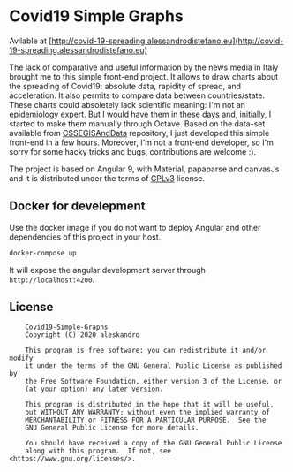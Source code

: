 # Covid19 Simple Graphs

Avilable at [http://covid-19-spreading.alessandrodistefano.eu](http://covid-19-spreading.alessandrodistefano.eu)

The lack of comparative and useful information by the news media in Italy brought me to this simple front-end project.
It allows to draw charts about the spreading of Covid19: absolute data, rapidity of spread, and acceleration. It also permits to compare data between countries/state.
These charts could absoletely lack scientific meaning: I'm not an epidemiology expert. But I would have them in these days and, initially, I started to make them manually through Octave. Based on the data-set available from [CSSEGISAndData](https://github.com/CSSEGISandData/COVID-19) repository, I just developed this simple front-end in a few hours.
Moreover, I'm not a front-end developer, so I'm sorry for some hacky tricks and bugs, contributions are welcome :).

The project is based on Angular 9, with Material, papaparse and canvasJs and it is distributed under the terms of [GPLv3](https://www.gnu.org/licenses/gpl-3.0.en.html) license.



## Docker for develepment

Use the docker image if you do not want to deploy Angular and other dependencies of this project in your host.

```bash
docker-compose up
```

It will expose the angular development server through `http://localhost:4200`.

## License
```
    Covid19-Simple-Graphs
    Copyright (C) 2020 aleskandro

    This program is free software: you can redistribute it and/or modify
    it under the terms of the GNU General Public License as published by
    the Free Software Foundation, either version 3 of the License, or
    (at your option) any later version.

    This program is distributed in the hope that it will be useful,
    but WITHOUT ANY WARRANTY; without even the implied warranty of
    MERCHANTABILITY or FITNESS FOR A PARTICULAR PURPOSE.  See the
    GNU General Public License for more details.

    You should have received a copy of the GNU General Public License
    along with this program.  If not, see <https://www.gnu.org/licenses/>.
```
